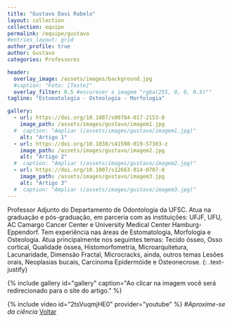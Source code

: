 ```yaml
---
title: "Gustavo Davi Rabelo"
layout: collection
collection: equipe
permalink: /equipe/gustavo
#entries_layout: grid
author_profile: true
author: Gustavo
categories: Professores

header:
  overlay_image: /assets/images/background.jpg
  #caption: "Foto: [Teste]"
  overlay_filter: 0.5 #escurecer a imagem "rgba(255, 0, 0, 0.5)""
tagline: "Estomatologia - Osteologia - Morfologia"

gallery:
  - url: https://doi.org/10.1007/s00784-017-2153-8
    image_path: /assets/images/gustavo/imagem1.jpg
  #  caption: "Ampliar (/assets/images/gustavo/imagem1.jpg)"
    alt: "Artigo 1"
  - url: https://doi.org/10.1038/s41598-019-57303-z
    image_path: /assets/images/gustavo/imagem2.jpg
    alt: "Artigo 2"
  #  caption: "Ampliar (/assets/images/gustavo/imagem2.jpg)"
  - url: https://doi.org/10.1007/s12663-014-0707-8
    image_path: /assets/images/gustavo/imagem3.jpg
    alt: "Artigo 3"
  #  caption: "Ampliar (/assets/images/gustavo/imagem3.jpg)"
---
```

Professor Adjunto do Departamento de Odontologia da UFSC. Atua na graduação e pós-graduação, em parceria com as instituições: UFJF, UFU, AC Camargo Cancer Center e University Medical Center Hamburg-Eppendorf. Tem experiência nas áreas de Estomatologia, Morfologia e Osteologia. Atua principalmente nos seguintes temas: Tecido ósseo, Osso cortical, Qualidade óssea, Histomorfometria, Microarquitetura, Lacunaridade, Dimensão Fractal, Microcracks, ainda, outros temas Lesões orais, Neoplasias bucais, Carcinoma Epidermóide e Osteonecrose.
{: .text-justify}

{% include gallery id="gallery" caption="Ao clicar na imagem você será redirecionado para o site do artigo." %}

{% include video id="2tsVuqmjHE0" provider="youtube" %}
*#Aproxime-se da ciência*
<a href="/laces/equipe" class="btn btn--danger">Voltar</a>
